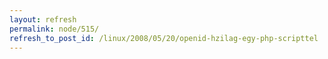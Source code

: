 ```yaml
---
layout: refresh
permalink: node/515/
refresh_to_post_id: /linux/2008/05/20/openid-hzilag-egy-php-scripttel
---
```

